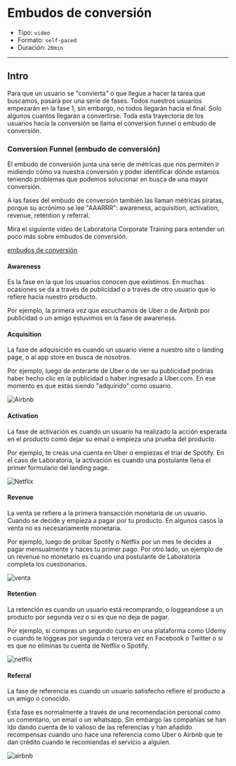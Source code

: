 # Embudos de conversión

- Tipo: `video`
- Formato: `self-paced`
- Duración: `20min`

***

## Intro

Para que un usuario se "convierta" o que llegue a hacer la tarea que buscamos,
pasará por una serie de fases. Todos nuestros usuarios empezarán en la fase 1,
sin embargo, no todos llegarán hacía el final. Solo algunos cuantos llegarán
a convertirse. Toda esta trayectoria de los usuarios hacía la conversión se
llama el conversion funnel o embudo de conversión.

### Conversion Funnel (embudo de conversión)

El embudo de conversión junta una serie de métricas que nos permiten ir midiendo
cómo va nuestra conversión y poder identificar dónde estamos teniendo problemas
que podemos solucionar en busca de una mayor conversión.

A las fases del embudo de conversión también las llaman métricas piratas, porque
su acrónimo se lee "AAARRR": awareness, acquisition, activation, revenue,
retention y referral.

Mira el siguiente video de Laboratoria Corporate Training para entender un poco
más sobre embudos de conversión.

[embudos de conversión](https://www.useloom.com/share/dabcdc1789374cea928fb8fa2cd369a8)

#### Awareness

Es la fase en la que los usuarios conocen que existimos. En muchas ocasiones se
da a través de publicidad o a través de otro usuario que lo refiere hacía
nuestro producto.

Por ejemplo, la primera vez que escuchamos de Uber o de Airbnb por publicidad
o un amigo estuvimos en la fase de awareness.

#### Acquisition

La fase de adquisición es cuando un usuario viene a nuestro site o landing page,
o al app store en busca de nosotros.

Por ejemplo, luego de enterarte de Uber o de ver su publicidad podrías haber
hecho clic en la publicidad o haber ingresado a Uber.com. En ese momento es que
estás siendo "adquirido" como usuario.

![Airbnb](https://lh6.googleusercontent.com/9ZnK39JibDhJ2BLXkhW4rGGa3b1Q5Tcit3DEfLKtYzWLPlMo73Msmc7VLj9u6XfmW3QoUYpY5gkh0wRHZMxGQKpSiZr50G9WdSBtXAYMDAFtcijQNnF7_gyem810yNDm3_8o2dyqDd8)

#### Activation

La fase de activación es cuando un usuario ha realizado la acción esperada en el
producto como dejar su email o empieza una prueba del producto.

Por ejemplo, te creas una cuenta en Uber o empiezas el trial de Spotify. En el
caso de Laboratoria, la activación es cuando una postulante llena el primer
formulario del landing page.

![Netflix](https://lh3.googleusercontent.com/X6Zup9Fsbyvk5zVMOh00pi1azMl4HTC9VmoiGCAECst-0jisR8PaTBJas7q6x901BjqSDgBRWF38Mg6aOYq6vVWlZWj0ooS2kmPtsSqZkPsYNFm0BRVsVqAEVugGuv7AvUQJX2aeeGg)

#### Revenue

La venta se refiere a la primera transacción monetaria de un usuario. Cuando
se decide y empieza a pagar por tu producto. En algunos casos la venta no es
necesariamente monetaria.

Por ejemplo, luego de probar Spotify o Netflix por un mes te decides a pagar
mensualmente y haces tu primer pago. Por otro lado, un ejemplo de un revenue
no monetario es cuando una postulante de Laboratoria completa los cuestionarios.

![venta](https://lh4.googleusercontent.com/2EseO1aPHaYmbOuJkgWy7W5P49kiKSuQPFXTea2flQAqMteVG1l6_kJt4I1_d7io7HlfgDVXfuYKk1zIW2GyFLEujUATFLse8fkPQEFG-jkUNhABqWmqAgw0PbJjqouAEx3WYir7j54)

#### Retention

La retención es cuando un usuario está recomprando, o loggeandose a un producto
por segunda vez o si es que no deja de pagar.

Por ejemplo, si compras un segundo curso en una plataforma como Udemy o cuando
te loggeas por segunda o tercera vez en Facebook o Twitter o si es que no
eliminas tu cuenta de Netflix o Spotify.

![netflix](https://lh6.googleusercontent.com/2weyOoJ7t5Y2z6L61lxUET1JS1wEFS-w3BX4JCMnlhtaZ9R5UEDme-ASuyr5UxESnNjL6x7-y1QsBtYZG7a-z38s8HrYTLSPySjVFqRs8Y6ETZFQ7dC3z70EI4oS5oKRd0rzEsYytlE)

#### Referral

La fase de referencia es cuando un usuario satisfecho refiere el producto a un
amigo o conocido.

Esta fase es normalmente a través de una recomendación personal como un
comentario, un email o un whatsapp. Sin embargo las compañías se han ido dando
cuenta de lo valioso de las referencias y han añadido recompensas cuando uno
hace una referencia como Uber o Airbnb que te dan crédito cuando le recomiendas
el servicio a alguien.

![airbnb](https://lh4.googleusercontent.com/jWhtUzAJeOnkUVPjROQXM5PP4HB5UPvecJTfK-2eazhuk64VUy0VwTd7reK5O3S9_eU9D83fVCKNdgUIyHkTMqZOJXgeOp-RRRUMAVN015AgrraI4ujOC3niBJ1Cuc7dqxFVahd_hBg)
